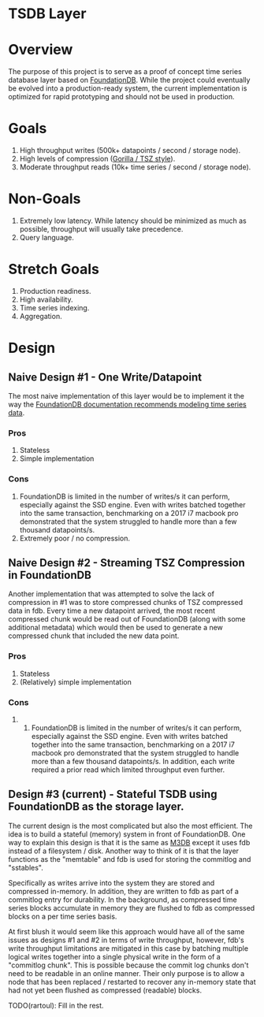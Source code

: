# TSDB Layer

# Overview

The purpose of this project is to serve as a proof of concept time series database layer based on [FoundationDB](https://www.foundationdb.org/). While the project could eventually be evolved into a production-ready system, the current implementation is optimized for rapid prototyping and should not be used in production.

# Goals

1. High throughput writes (500k+ datapoints / second / storage node).
2. High levels of compression ([Gorilla / TSZ style](https://www.vldb.org/pvldb/vol8/p1816-teller.pdf)).
3. Moderate throughput reads (10k+ time series / second / storage node).

# Non-Goals

1. Extremely low latency. While latency should be minimized as much as possible, throughput will usually take precedence.
2. Query language.

# Stretch Goals

1. Production readiness.
2. High availability.
3. Time series indexing.
4. Aggregation.

# Design

## Naive Design #1 - One Write/Datapoint

The most naive implementation of this layer would be to implement it the way the [FoundationDB documentation recommends modeling time series data](https://apple.github.io/foundationdb/time-series.html).

### Pros

1. Stateless
2. Simple implementation

### Cons

1. FoundationDB is limited in the number of writes/s it can perform, especially against the SSD engine. Even with writes batched together into the same transaction, benchmarking on a 2017 i7 macbook pro demonstrated that the system struggled to handle more than a few thousand datapoints/s.
2. Extremely poor / no compression.

## Naive Design #2 - Streaming TSZ Compression in FoundationDB

Another implementation that was attempted to solve the lack of compression in #1 was to store compressed chunks of TSZ compressed data in fdb. Every time a new datapoint arrived, the most recent compressed chunk would be read out of FoundationDB (along with some additional metadata) which would then be used to generate a new compressed chunk that included the new data point.

### Pros

1. Stateless
2. (Relatively) simple implementation

### Cons

1. 1. FoundationDB is limited in the number of writes/s it can perform, especially against the SSD engine. Even with writes batched together into the same transaction, benchmarking on a 2017 i7 macbook pro demonstrated that the system struggled to handle more than a few thousand datapoints/s. In addition, each write required a prior read which limited throughput even further.

## Design #3 (current) - Stateful TSDB using FoundationDB as the storage layer.

The current design is the most complicated but also the most efficient. The idea is to build a stateful (memory) system in front of FoundationDB. One way to explain this design is that it is the same as [M3DB](https://github.com/m3db/m3) except it uses fdb instead of a filesystem / disk. Another way to think of it is that the layer functions as the "memtable" and fdb is used for storing the commitlog and "sstables".

Specifically as writes arrive into the system they are stored and compressed in-memory. In addition, they are written to fdb as part of a commitlog entry for durability. In the background, as compressed time series blocks accumulate in memory they are flushed to fdb as compressed blocks on a per time series basis.

At first blush it would seem like this approach would have all of the same issues as designs #1 and #2 in terms of write throughput, however, fdb's write throughput limitations are mitigated in this case by batching multiple logical writes together into a single physical write in the form of a "commitlog chunk". This is possible because the commit log chunks don't need to be readable in an online manner. Their only purpose is to allow a node that has been replaced / restarted to recover any in-memory state that had not yet been flushed as compressed (readable) blocks.

TODO(rartoul): Fill in the rest.

